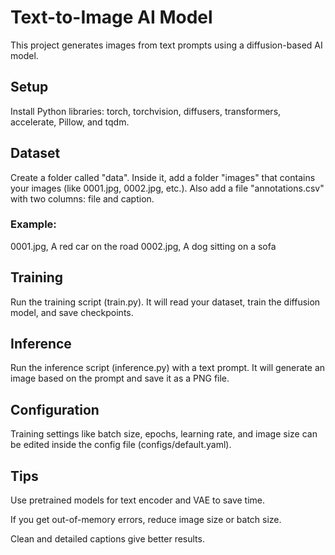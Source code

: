 # Text-to-Image AI Model

This project generates images from text prompts using a diffusion-based AI model.

## Setup

Install Python libraries: torch, torchvision, diffusers, transformers, accelerate, Pillow, and tqdm.

## Dataset

Create a folder called "data".
Inside it, add a folder "images" that contains your images (like 0001.jpg, 0002.jpg, etc.).
Also add a file "annotations.csv" with two columns: file and caption.
### Example:
0001.jpg, A red car on the road
0002.jpg, A dog sitting on a sofa

## Training

Run the training script (train.py).
It will read your dataset, train the diffusion model, and save checkpoints.

## Inference

Run the inference script (inference.py) with a text prompt.
It will generate an image based on the prompt and save it as a PNG file.

## Configuration

Training settings like batch size, epochs, learning rate, and image size can be edited inside the config file (configs/default.yaml).

## Tips

Use pretrained models for text encoder and VAE to save time.

If you get out-of-memory errors, reduce image size or batch size.

Clean and detailed captions give better results.
